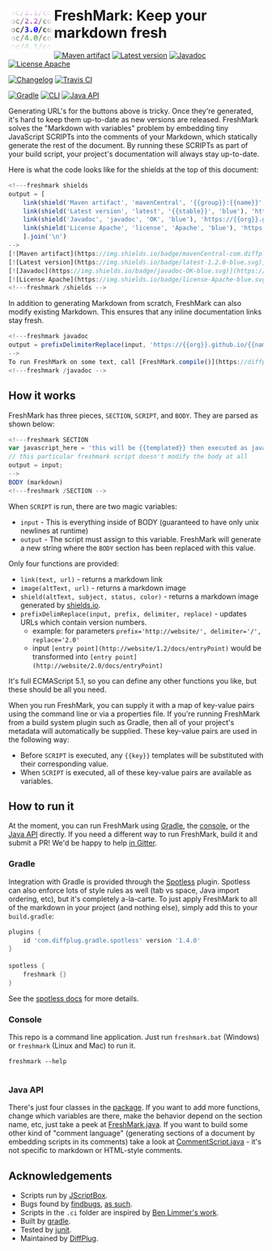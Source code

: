# <img align="left" src="freshmark.png"> FreshMark: Keep your markdown fresh
<!---freshmark shields
output = [
	link(shield('Maven artifact', 'mavenCentral', '{{group}}:{{name}}', 'blue'), 'https://bintray.com/{{org}}/opensource/{{name}}/view'),
	link(shield('Latest version', 'latest', '{{stable}}', 'blue'), 'https://github.com/{{org}}/{{name}}/releases/latest'),
	link(shield('Javadoc', 'javadoc', 'OK', 'blue'), 'https://{{org}}.github.io/{{name}}/javadoc/{{stable}}/'),
	link(shield('License Apache', 'license', 'Apache', 'blue'), 'https://tldrlegal.com/license/apache-license-2.0-(apache-2.0)'),
	'',
	link(shield('Changelog', 'changelog', '{{version}}', 'brightgreen'), 'CHANGES.md'),
	link(image('Travis CI', 'https://travis-ci.org/{{org}}/{{name}}.svg?branch=master'), 'https://travis-ci.org/{{org}}/{{name}}'),
	'',
	link(shield('Gradle', 'Works with', 'Gradle', 'ff69b4'), '#gradle'),
	link(shield('Console', 'Works with', 'Console', 'ff69b4'), '#console'),
	link(shield('Java API', 'Works with', 'Java API', 'ff69b4'), '#java-api'),
	link(shield('Contribute', 'Works with', 'CONTRIBUTIONS WELCOME', 'ff69b4'), '#how-to-run-it'),
	].join('\n')
-->
[![Maven artifact](https://img.shields.io/badge/mavenCentral-com.diffplug.freshmark%3Afreshmark-blue.svg)](https://bintray.com/diffplug/opensource/freshmark/view)
[![Latest version](https://img.shields.io/badge/latest-1.2.0-blue.svg)](https://github.com/diffplug/freshmark/releases/latest)
[![Javadoc](https://img.shields.io/badge/javadoc-OK-blue.svg)](https://diffplug.github.io/freshmark/javadoc/1.2.0/)
[![License Apache](https://img.shields.io/badge/license-Apache-blue.svg)](https://tldrlegal.com/license/apache-license-2.0-(apache-2.0))

[![Changelog](https://img.shields.io/badge/changelog-1.3.0--SNAPSHOT-brightgreen.svg)](CHANGES.md)
[![Travis CI](https://travis-ci.org/diffplug/freshmark.svg?branch=master)](https://travis-ci.org/diffplug/freshmark)

[![Gradle](https://img.shields.io/badge/Works_with-Gradle-ff69b4.svg)](#gradle)
[![CLI](https://img.shields.io/badge/Works_with-CLI-ff69b4.svg)](#cli)
[![Java API](https://img.shields.io/badge/Works_with-Java_API-ff69b4.svg)](#java-api)
<!---freshmark /shields -->

Generating URL's for the buttons above is tricky.  Once they're generated, it's hard to keep them up-to-date as new versions are released.  FreshMark solves the "Markdown with variables" problem by embedding tiny JavaScript SCRIPTs into the comments of your Markdown, which statically generate the rest of the document.  By running these SCRIPTs as part of your build script, your project's documentation will always stay up-to-date.

Here is what the code looks like for the shields at the top of this document:

```javascript
<!---freshmark shields
output = [
	link(shield('Maven artifact', 'mavenCentral', '{{group}}:{{name}}', 'blue'), 'https://bintray.com/{{org}}/opensource/{{name}}/view'),
	link(shield('Latest version', 'latest', '{{stable}}', 'blue'), 'https://github.com/{{org}}/{{name}}/releases/latest'),
	link(shield('Javadoc', 'javadoc', 'OK', 'blue'), 'https://{{org}}.github.io/{{name}}/javadoc/{{stable}}/'),
	link(shield('License Apache', 'license', 'Apache', 'blue'), 'https://tldrlegal.com/license/apache-license-2.0-(apache-2.0)'),
	].join('\n')
-->
[![Maven artifact](https://img.shields.io/badge/mavenCentral-com.diffplug.freshmark%3Afreshmark-blue.svg)](https://bintray.com/diffplug/opensource/freshmark/view)
[![Latest version](https://img.shields.io/badge/latest-1.2.0-blue.svg)](https://github.com/diffplug/freshmark/releases/latest)
[![Javadoc](https://img.shields.io/badge/javadoc-OK-blue.svg)](https://diffplug.github.io/freshmark/javadoc/1.2.0/)
[![License Apache](https://img.shields.io/badge/license-Apache-blue.svg)](https://tldrlegal.com/license/apache-license-2.0-(apache-2.0))
<!---freshmark /shields -->
```

In addition to generating Markdown from scratch, FreshMark can also modify existing Markdown.  This ensures that any inline documentation links stay fresh.

```javascript
<!---freshmark javadoc
output = prefixDelimiterReplace(input, 'https://{{org}}.github.io/{{name}}/javadoc/', '/', stable)
-->
To run FreshMark on some text, call [FreshMark.compile()](https://diffplug.github.io/freshmark/javadoc/1.2.0/com/diffplug/freshmark/FreshMark.html)
<!---freshmark /javadoc -->
```

## How it works

FreshMark has three pieces, `SECTION`, `SCRIPT`, and `BODY`.  They are parsed as shown below:

```javascript
<!---freshmark SECTION
var javascript_here = 'this will be {{templated}} then executed as javascript';
// this particular freshmark script doesn't modify the body at all
output = input;
-->
BODY (markdown)
<!---freshmark /SECTION -->
```

When `SCRIPT` is run, there are two magic variables:

* `input` - This is everything inside of BODY (guaranteed to have only unix newlines at runtime)
* `output` - The script must assign to this variable.  FreshMark will generate a new string where the `BODY` section has been replaced with this value.

Only four functions are provided:

* `link(text, url)` - returns a markdown link
* `image(altText, url)` - returns a markdown image
* `shield(altText, subject, status, color)` - returns a markdown image generated by [shields.io](http://shields.io/).
* `prefixDelimReplace(input, prefix, delimiter, replace)` - updates URLs which contain version numbers.
	* example: for parameters `prefix='http://website/', delimiter='/', replace='2.0'`
	* input `[entry point](http://website/1.2/docs/entryPoint)` would be transformed into `[entry point](http://website/2.0/docs/entryPoint)`

It's full ECMAScript 5.1, so you can define any other functions you like, but these should be all you need.

When you run FreshMark, you can supply it with a map of key-value pairs using the command line or via a properties file.  If you're running FreshMark from a build system plugin such as Gradle, then all of your project's metadata will automatically be supplied.  These key-value pairs are used in the following way:

* Before `SCRIPT` is executed, any `{{key}}` templates will be substituted with their corresponding value.
* When `SCRIPT` is executed, all of these key-value pairs are available as variables.

## How to run it

At the moment, you can run FreshMark using [Gradle](#gradle), the [console](#console), or the [Java API](#java-api) directly.  If you need a different way to run FreshMark, build it and submit a PR!  We'd be happy to help [in Gitter](https://gitter.im/diffplug/freshmark).

### Gradle

Integration with Gradle is provided through the [Spotless](https://github.com/diffplug/spotless) plugin.  Spotless can also enforce lots of style rules as well (tab vs space, Java import ordering, etc), but it's completely a-la-carte.  To just apply FreshMark to all of the markdown in your project (and nothing else), simply add this to your `build.gradle`:

```groovy
plugins {
	id 'com.diffplug.gradle.spotless' version '1.4.0'
}

spotless {
	freshmark {}
}
```

See the [spotless docs](https://github.com/diffplug/spotless) for more details.

### Console

This repo is a command line application.  Just run `freshmark.bat` (Windows) or `freshmark` (Linux and Mac) to run it.

```
freshmark --help


```

### Java API

There's just four classes in the [package](src/main/java/com/diffplug/freshmark).  If you want to add more functions, change which variables are there, make the behavior depend on the section name, etc, just take a peek at [FreshMark.java](src/main/java/com/diffplug/freshmark/FreshMark.java).  If you want to build some other kind of "comment language" (generating sections of a document by embedding scripts in its comments) take a look at [CommentScript.java](https://github.com/diffplug/freshmark/blob/master/src/main/java/com/diffplug/freshmark/CommentScript.java) - it's not specific to markdown or HTML-style comments.

## Acknowledgements
* Scripts run by [JScriptBox](https://github.com/diffplug/jscriptbox).
* Bugs found by [findbugs](http://findbugs.sourceforge.net/), [as such](https://github.com/diffplug/durian-rx/blob/v1.0/build.gradle?ts=4#L92-L116).
* Scripts in the `.ci` folder are inspired by [Ben Limmer's work](http://benlimmer.com/2013/12/26/automatically-publish-javadoc-to-gh-pages-with-travis-ci/).
* Built by [gradle](http://gradle.org/).
* Tested by [junit](http://junit.org/).
* Maintained by [DiffPlug](http://www.diffplug.com/).
